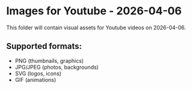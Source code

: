 # Images for Youtube - 2026-04-06

This folder will contain visual assets for Youtube videos on 2026-04-06.

## Supported formats:
- PNG (thumbnails, graphics)
- JPG/JPEG (photos, backgrounds)
- SVG (logos, icons)
- GIF (animations)
